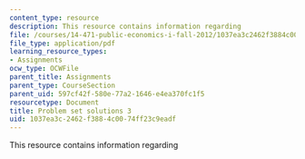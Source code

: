 ```yaml
---
content_type: resource
description: This resource contains information regarding
file: /courses/14-471-public-economics-i-fall-2012/1037ea3c2462f3884c0074ff23c9eadf_MIT14_471F12_pset3_sol.pdf
file_type: application/pdf
learning_resource_types:
- Assignments
ocw_type: OCWFile
parent_title: Assignments
parent_type: CourseSection
parent_uid: 597cf42f-580e-77a2-1646-e4ea370fc1f5
resourcetype: Document
title: Problem set solutions 3
uid: 1037ea3c-2462-f388-4c00-74ff23c9eadf
---
```

This resource contains information regarding

